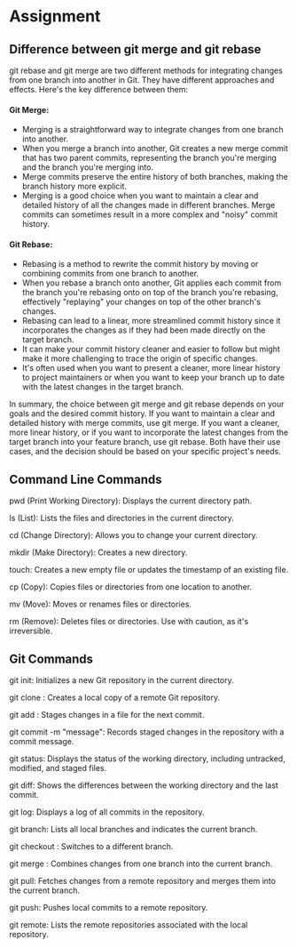 # Assignment

## Difference between git merge and git rebase

git rebase and git merge are two different methods for integrating changes from one branch into another in Git. They have different approaches and effects. Here's the key difference between them:

#### Git Merge:

- Merging is a straightforward way to integrate changes from one branch into another.
- When you merge a branch into another, Git creates a new merge commit that has two parent commits, representing the branch you're merging and the branch you're merging into.
- Merge commits preserve the entire history of both branches, making the branch history more explicit.
- Merging is a good choice when you want to maintain a clear and detailed history of all the changes made in different branches.
  Merge commits can sometimes result in a more complex and "noisy" commit history.

#### Git Rebase:

- Rebasing is a method to rewrite the commit history by moving or combining commits from one branch to another.
- When you rebase a branch onto another, Git applies each commit from the branch you're rebasing onto on top of the branch you're rebasing, effectively "replaying" your changes on top of the other branch's changes.
- Rebasing can lead to a linear, more streamlined commit history since it incorporates the changes as if they had been made directly on the target branch.
- It can make your commit history cleaner and easier to follow but might make it more challenging to trace the origin of specific changes.
- It's often used when you want to present a cleaner, more linear history to project maintainers or when you want to keep your branch up to date with the latest changes in the target branch.

In summary, the choice between git merge and git rebase depends on your goals and the desired commit history. If you want to maintain a clear and detailed history with merge commits, use git merge. If you want a cleaner, more linear history, or if you want to incorporate the latest changes from the target branch into your feature branch, use git rebase. Both have their use cases, and the decision should be based on your specific project's needs.

## Command Line Commands

pwd (Print Working Directory): Displays the current directory path.

ls (List): Lists the files and directories in the current directory.

cd (Change Directory): Allows you to change your current directory.

mkdir (Make Directory): Creates a new directory.

touch: Creates a new empty file or updates the timestamp of an existing file.

cp (Copy): Copies files or directories from one location to another.

mv (Move): Moves or renames files or directories.

rm (Remove): Deletes files or directories. Use with caution, as it's irreversible.

## Git Commands

git init: Initializes a new Git repository in the current directory.

git clone <repository-url>: Creates a local copy of a remote Git repository.

git add <file>: Stages changes in a file for the next commit.

git commit -m "message": Records staged changes in the repository with a commit message.

git status: Displays the status of the working directory, including untracked, modified, and staged files.

git diff: Shows the differences between the working directory and the last commit.

git log: Displays a log of all commits in the repository.

git branch: Lists all local branches and indicates the current branch.

git checkout <branch>: Switches to a different branch.

git merge <branch>: Combines changes from one branch into the current branch.

git pull: Fetches changes from a remote repository and merges them into the current branch.

git push: Pushes local commits to a remote repository.

git remote: Lists the remote repositories associated with the local repository.

